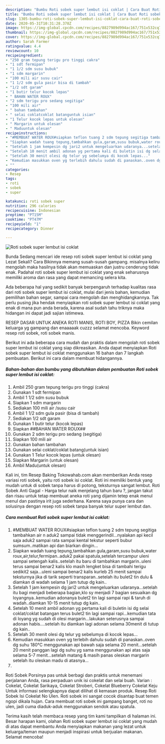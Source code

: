```yaml
---
description: "Bumbu Roti sobek super lembut isi coklat | Cara Buat Roti sobek super lembut isi coklat Yang Bisa Manjain Lidah"
title: "Bumbu Roti sobek super lembut isi coklat | Cara Buat Roti sobek super lembut isi coklat Yang Bisa Manjain Lidah"
slug: 1305-bumbu-roti-sobek-super-lembut-isi-coklat-cara-buat-roti-sobek-super-lembut-isi-coklat-yang-bisa-manjain-lidah
date: 2020-05-31T10:31:28.378Z
image: https://img-global.cpcdn.com/recipes/8827989d994ac167/751x532cq70/roti-sobek-super-lembut-isi-coklat-foto-resep-utama.jpg
thumbnail: https://img-global.cpcdn.com/recipes/8827989d994ac167/751x532cq70/roti-sobek-super-lembut-isi-coklat-foto-resep-utama.jpg
cover: https://img-global.cpcdn.com/recipes/8827989d994ac167/751x532cq70/roti-sobek-super-lembut-isi-coklat-foto-resep-utama.jpg
author: Sarah Farmer
ratingvalue: 4.4
reviewcount: 10
recipeingredient:
- "250 gram tepung terigu pro tinggi cakra"
- "1 sdt fermipan"
- "1 1/2 sdm susu bubuk"
- "1 sdm margarin"
- "100 mili air susu cair"
- "1 1/2 sdm gula pasir bisa di tambah"
- "1/2 sdt garam"
- "1 butir telur kocok lepas"
- " BAHAN WATER ROUX"
- "2 sdm terigu pro sedang segitiga"
- "100 mili air"
- " bahan tambahan"
- " selai coklatcoklat batanguntuk isian"
- "1 Telur kocok lepas untuk olesan"
- " Margarin untuk olesan"
- " Maduuntuk olesan"
recipeinstructions:
- "#MEMBUAT WATER ROUX#siapkan teflon tuang 2 sdm tepung segitiga tambahkan air n aduk2 sampai tidak menggerindil...nyalakan api kecil saja aduk2 sampai rata sampai kental tekstur seperti bubur sumsum..matikan api dan biarkan dingin..."
- "Siapkan wadah tuang tepung,tambahkan gula,garam,susu bubuk,water roux,air,telur,fermipan..aduk2 pakai spatula,setelah tercampur uleni sampai setengah kalis..setelah itu baru di tambahkan margarin..uleni terus sampai benar2 kalis klo masih lengket bisa di tambahi terigu sedikit2 saja...uleni sampai benar2 kalis kurleb 25 menit sampai teksturnya jika di tarik seperti transparan..setelah itu bulet2 tin dulu &amp; diamkan di wadah selama 1 jam tutup dg kain.."
- "Setelah 1 jam kempesin dg jari2 untuk mengeluarkan udaranya...setelah itu bagi menjadi beberapa bagian,klo sy menjadi 7 bagian sesuaikan dg loyangnya..kemudian adonanya bulet2 tin lagi sampai rapi &amp; taruh di wadah..diamkan 10-15 menit tutup dg kain.."
- "Setelah 10 menit ambil adonan yg pertama kali di buletin isi dg selai coklat/coklat batangan terus bulet2 tin lagi sampai rapi...kemudian tata di loyang yg sudah di olesi margarin...lakukan seterusnya sampai adonan habis....setelah itu diamkan lagi adonan selama 30menit di tutup dg kain.."
- "Setelah 30 menit olesi dg telur yg sebelumya di kocok lepas..."
- "Kemudian masukkan oven yg terlebih dahulu sudah di panaskan..oven dg suhu 180°C menggunakan api bawah saja selama 20 menit...setelah 20 menit panggan lagi dg suhu yg sama menggunakan api atas saja selama 5-7 menit...setelah matang &amp; masih panas oleskan margarin setelah itu oleskan madu di atasnya..."
- ""
categories:
- Resep
tags:
- roti
- sobek
- super

katakunci: roti sobek super 
nutrition: 296 calories
recipecuisine: Indonesian
preptime: "PT15M"
cooktime: "PT47M"
recipeyield: "1"
recipecategory: Dinner

---
```



![Roti sobek super lembut isi coklat](https://img-global.cpcdn.com/recipes/8827989d994ac167/751x532cq70/roti-sobek-super-lembut-isi-coklat-foto-resep-utama.jpg)

Bunda Sedang mencari ide resep roti sobek super lembut isi coklat yang Lezat Sekali? Cara Bikinnya memang susah-susah gampang. misalnya keliru mengolah maka hasilnya tidak akan memuaskan dan justru cenderung tidak enak. Padahal roti sobek super lembut isi coklat yang enak seharusnya memiliki aroma dan rasa yang dapat memancing selera kita.

Ada beberapa hal yang sedikit banyak berpengaruh terhadap kualitas rasa dari roti sobek super lembut isi coklat, mulai dari jenis bahan, kemudian pemilihan bahan segar, sampai cara mengolah dan menghidangkannya. Tak perlu pusing jika hendak menyiapkan roti sobek super lembut isi coklat yang enak di mana pun anda berada, karena asal sudah tahu triknya maka hidangan ini dapat jadi sajian istimewa.

RESEP DASAR UNTUK ANEKA ROTI MANIS, ROTI BOY, PIZZA Bikin cemilan keluarga yg gampang dan enaaaaak cuzzz selamat mencoba. Keyword resep roti sobek, roti sobek manis.


Berikut ini ada beberapa cara mudah dan praktis dalam mengolah roti sobek super lembut isi coklat yang siap dikreasikan. Anda dapat menyiapkan Roti sobek super lembut isi coklat menggunakan 16 bahan dan 7 langkah pembuatan. Berikut ini cara dalam membuat hidangannya.

<!--inarticleads1-->

##### Bahan-bahan dan bumbu yang dibutuhkan dalam pembuatan Roti sobek super lembut isi coklat:

1. Ambil 250 gram tepung terigu pro tinggi (cakra)
1. Gunakan 1 sdt fermipan
1. Ambil 1 1/2 sdm susu bubuk
1. Siapkan 1 sdm margarin
1. Sediakan 100 mili air /susu cair
1. Ambil 1 1/2 sdm gula pasir (bisa di tambah)
1. Sediakan 1/2 sdt garam
1. Gunakan 1 butir telur (kocok lepas)
1. Siapkan  ##BAHAN WATER ROUX##
1. Gunakan 2 sdm terigu pro sedang (segitiga)
1. Siapkan 100 mili air
1. Gunakan  bahan tambahan
1. Gunakan  selai coklat/coklat batang(untuk isian)
1. Gunakan 1 Telur kocok lepas (untuk olesan)
1. Siapkan  Margarin (untuk olesan)
1. Ambil  Madu(untuk olesan)


Kali ini, tim Resep Baking Tokowahab.com akan memberikan Anda resep variasi roti sobek, yaitu roti sobek isi coklat. Roti ini memiliki bentuk yang mudah untuk di sobek tanpa harus di potong, teksturnya sangat lembut. Roti Sobek Anti Gagal - Harga telur naik menjelang tahun baru ?, jangan takut dan risau untuk tetap membuat aneka roti yang dijamin tetep enak menul menul dan pastinya irit juga sederhana. Karena saya punya cara dan solusinya dengan resep roti sobek tanpa banyak telur super lembut dan. 

<!--inarticleads2-->

##### Cara membuat Roti sobek super lembut isi coklat:

1. #MEMBUAT WATER ROUX#siapkan teflon tuang 2 sdm tepung segitiga tambahkan air n aduk2 sampai tidak menggerindil...nyalakan api kecil saja aduk2 sampai rata sampai kental tekstur seperti bubur sumsum..matikan api dan biarkan dingin...
1. Siapkan wadah tuang tepung,tambahkan gula,garam,susu bubuk,water roux,air,telur,fermipan..aduk2 pakai spatula,setelah tercampur uleni sampai setengah kalis..setelah itu baru di tambahkan margarin..uleni terus sampai benar2 kalis klo masih lengket bisa di tambahi terigu sedikit2 saja...uleni sampai benar2 kalis kurleb 25 menit sampai teksturnya jika di tarik seperti transparan..setelah itu bulet2 tin dulu &amp; diamkan di wadah selama 1 jam tutup dg kain..
1. Setelah 1 jam kempesin dg jari2 untuk mengeluarkan udaranya...setelah itu bagi menjadi beberapa bagian,klo sy menjadi 7 bagian sesuaikan dg loyangnya..kemudian adonanya bulet2 tin lagi sampai rapi &amp; taruh di wadah..diamkan 10-15 menit tutup dg kain..
1. Setelah 10 menit ambil adonan yg pertama kali di buletin isi dg selai coklat/coklat batangan terus bulet2 tin lagi sampai rapi...kemudian tata di loyang yg sudah di olesi margarin...lakukan seterusnya sampai adonan habis....setelah itu diamkan lagi adonan selama 30menit di tutup dg kain..
1. Setelah 30 menit olesi dg telur yg sebelumya di kocok lepas...
1. Kemudian masukkan oven yg terlebih dahulu sudah di panaskan..oven dg suhu 180°C menggunakan api bawah saja selama 20 menit...setelah 20 menit panggan lagi dg suhu yg sama menggunakan api atas saja selama 5-7 menit...setelah matang &amp; masih panas oleskan margarin setelah itu oleskan madu di atasnya...
1. 


Roti Sobek Porsinya pas untuk berbagi dan praktis untuk menemani perjalanan Anda, rasa perpaduan unik isi cokelat dan selai buah. Varian : Cokelat, Cokelat Sarikaya, Cokelat Stroberi, Cokelat Blueberry Cokelat Keju Untuk informasi selengkapnya dapat dilihat di kemasan produk. Resep Roti Sobek Isi Cokelat No Ulen. Roti sobek ini sangat cocok disantap buat temen ngopi dikala hujan. Cara membuat roti sobek ini gampang banget, roti no ulen, jadi cuma diaduk-aduk menggunakan sendok atau spatula. 

Terima kasih telah membaca resep yang tim kami tampilkan di halaman ini. Besar harapan kami, olahan Roti sobek super lembut isi coklat yang mudah di atas dapat membantu Anda menyiapkan makanan yang lezat untuk keluarga/teman maupun menjadi inspirasi untuk berjualan makanan. Selamat mencoba!
